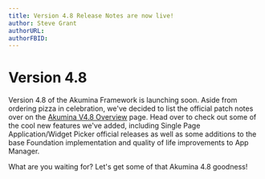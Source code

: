 ```yaml
---
title: Version 4.8 Release Notes are now live!
author: Steve Grant
authorURL: 
authorFBID: 
---
```


# Version 4.8

Version 4.8 of the Akumina Framework is launching soon. Aside from ordering pizza in celebration, we've decided to list the official patch notes over on the [Akumina V4.8 Overview](/docs/Akumina-Framework-4.8.0.0-Overview) page. Head over to check out some of the cool new features we've added, including Single Page Application/Widget Picker official releases as well as some additions to the base Foundation implementation and quality of life improvements to App Manager.

What are you waiting for? Let's get some of that Akumina 4.8 goodness!